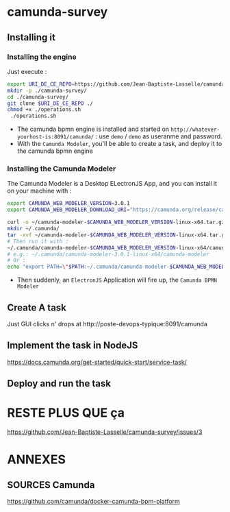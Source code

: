 # camunda-survey


##  Installing it


### Installing the engine

Just execute : 

```bash
export URI_DE_CE_REPO=https://github.com/Jean-Baptiste-Lasselle/camunda-survey
mkdir -p ./camunda-survey/ 
cd ./camunda-survey/ 
git clone $URI_DE_CE_REPO ./
chmod +x ./operations.sh
 ./operations.sh
```
* The camunda bpmn engine is installed and started on `http://whatever-yourhost-is:8091/camunda/` : use `demo` / `demo` as useranme and password.
* With the `Camunda Modeler`, you'll be able to create a task, and deploy it to the camunda bpmn engine

### Installing the Camunda Modeler

The Camunda Modeler is a Desktop ELectronJS App, and you can install it on your machine with : 

```bash
export CAMUNDA_WEB_MODELER_VERSION=3.0.1
export CAMUNDA_WEB_MODELER_DOWNLOAD_URI="https://camunda.org/release/camunda-modeler/$CAMUNDA_WEB_MODELER_VERSION/camunda-modeler-$CAMUNDA_WEB_MODELER_VERSION-linux-x64.tar.gz"

curl -o ~/camunda-modeler-$CAMUNDA_WEB_MODELER_VERSION-linux-x64.tar.gz -L $CAMUNDA_WEB_MODELER_DOWNLOAD_URI
mkdir ~/.camunda/
tar -xvf ~/camunda-modeler-$CAMUNDA_WEB_MODELER_VERSION-linux-x64.tar.gz -C ~/.camunda/
# Then run it with : 
~/.camunda/camunda-modeler-$CAMUNDA_WEB_MODELER_VERSION-linux-x64/camunda-modeler
# e.g.: ~/.camunda/camunda-modeler-3.0.1-linux-x64/camunda-modeler
# Or :
echo "export PATH=\"$PATH:~/.camunda/camunda-modeler-$CAMUNDA_WEB_MODELER_VERSION-linux-x64/camunda-modeler\"" >> ~/.bashrc
```


* Then suddenly, an `ElectronJS` Application will fire up, the `Camunda BPMN Modeler`

##  Create A task

Just GUI clicks n' drops at http://poste-devops-typique:8091/camunda



## Implement the task in NodeJS

https://docs.camunda.org/get-started/quick-start/service-task/

## Deploy and run the task

# RESTE PLUS QUE ça

https://github.com/Jean-Baptiste-Lasselle/camunda-survey/issues/3

# ANNEXES 

## SOURCES Camunda

https://github.com/camunda/docker-camunda-bpm-platform

